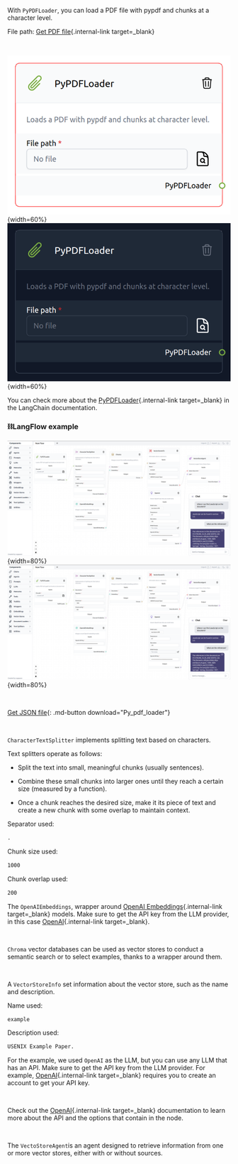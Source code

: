 With `PyPDFLoader`, you can load a PDF file with pypdf and chunks at a character level.

File path: [Get PDF file](data/example.pdf){.internal-link target=_blank}

<br>

![Description](img/single_node/pypdf.png#only-light){width=60%}
![Description](img/single_node/pypdf2.png#only-dark){width=60%}

You can check more about the [PyPDFLoader](https://python.langchain.com/en/latest/modules/indexes/document_loaders/examples/pdf.html?highlight=PDF){.internal-link target=_blank} in the LangChain documentation.
### ⛓️LangFlow example

![Description](img/py-pdf-loader.png#only-dark){width=80%}
![Description](img/py-pdf-loader.png#only-light){width=80%}

<br>

[Get JSON file](data/Py_pdf_loader.json){: .md-button download="Py_pdf_loader"} 

<br>

`CharacterTextSplitter` implements splitting text based on characters. 

Text splitters operate as follows:

- Split the text into small, meaningful chunks (usually sentences).

- Combine these small chunks into larger ones until they reach a certain size (measured by a function).

- Once a chunk reaches the desired size, make it its piece of text and create a new chunk with some overlap to maintain context.

Separator used:
``` txt
.
```

Chunk size used:
``` txt
1000
```

Chunk overlap used:
``` txt
200
```

The `OpenAIEmbeddings`, wrapper around [OpenAI Embeddings](https://platform.openai.com/docs/guides/embeddings/what-are-embeddings){.internal-link target=_blank} models. Make sure to get the API key from the LLM provider, in this case [OpenAI](https://platform.openai.com/){.internal-link target=_blank}.

<br>

`Chroma` vector databases can be used as vector stores to conduct a semantic search or to select examples, thanks to a wrapper around them.

<br>

A `VectorStoreInfo` set information about the vector store, such as the name and description.

Name used:
``` txt
example
```
Description used:
``` txt
USENIX Example Paper.
```

For the example, we used `OpenAI` as the LLM, but you can use any LLM that has an API. Make sure to get the API key from the LLM provider. For example, [OpenAI](https://platform.openai.com/){.internal-link target=_blank} requires you to create an account to get your API key.

<br>

Check out the [OpenAI](https://platform.openai.com/docs/introduction/overview){.internal-link target=_blank} documentation to learn more about the API and the options that contain in the node.

<br>

The `VectoStoreAgent`is an agent designed to retrieve information from one or more vector stores, either with or without sources.
